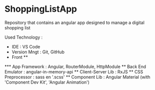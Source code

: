 # ShoppingListApp
Repository that contains an angular app designed to manage a digital shopping list

Used Technology :
* IDE : VS Code 
* Version Mngt : Git, GitHub
* Front
**


*** App Framework : Angular, RouterModule, HttpModule
** Back End Emulator : angular-in-memory-api
** Client-Server Lib : RxJS
** CSS Preprocessor : sass en '.scss'
** Component Lib : Angular Material (with 'Component Dev Kit', 'Angular Animation')
